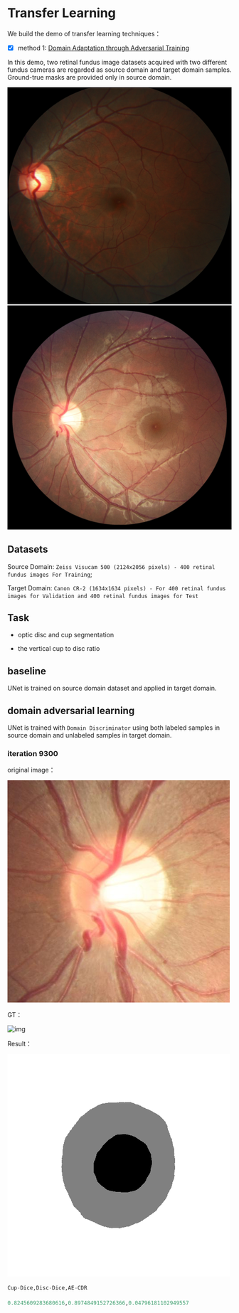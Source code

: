 # Transfer Learning 

We build the demo of transfer learning techniques：

- [x] method 1: [Domain Adaptation through Adversarial Training](https://arxiv.org/pdf/1910.07638.pdf)

In this demo, two retinal fundus image datasets acquired with two different fundus cameras are regarded as source domain and target domain samples. Ground-true masks are provided only in source domain.

![img](./images/g0001.jpg)
![img](./images/V0001.jpg)

## Datasets

Source Domain: `Zeiss Visucam 500 (2124x2056 pixels) - 400 retinal fundus images For Training`;

Target Domain: `Canon CR-2 (1634x1634 pixels) - For 400 retinal fundus images for Validation and 400 retinal fundus images for Test`


## Task

- optic disc and cup segmentation

- the vertical cup to disc ratio


## baseline

UNet is trained on source domain dataset and applied in target domain.

## domain adversarial learning

UNet is trained with `Domain Discriminator` using both labeled samples in source domain and unlabeled samples in target domain. 

### iteration 9300

original image：

![img](./images/V0001_500.jpg)

GT：

![img](./images/V0001.bmp)

Result：

![img](./images/iteration9300/V0001.bmp)


```python
Cup-Dice,Disc-Dice,AE-CDR

0.8245609283680616,0.8974849152726366,0.04796181102949557
```